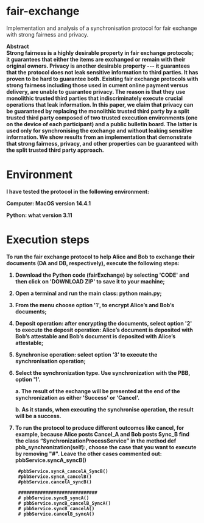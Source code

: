 # fair-exchange
Implementation and analysis of a synchronisation protocol for fair exchange with strong fairness and privacy.

<b>Abstract<br>
  Strong fairness is a highly desirable property in fair exchange protocols; it guarantees that either the items are exchanged or remain with their original owners. Privacy is another desirable property --- it guarantees that the protocol does not leak sensitive information to third parties. It has proven to be hard to guarantee both. Existing fair exchange protocols with strong fairness including those used in current online payment versus delivery, are unable to guarantee privacy. The reason is that they use monolithic trusted third parties that indiscriminately execute crucial operations that leak information. In this paper, we claim that privacy can be guaranteed by replacing the monolithic trusted third party by a split trusted third party composed of two trusted execution environments (one on the device of each participant) and a public bulletin board. The latter is used only for synchronising the exchange and without leaking sensitive information. We show results from an implementation that demonstrate that strong fairness, privacy, and other properties can be guaranteed with the split trusted third party approach.

<h1>Environment</h1>

I have tested the protocol in the following environment:

Computer:   MacOS version 14.4.1

Python:  what version 3.11

<h1>Execution steps</h1>

To run the fair exchange protocol to help Alice and Bob to exchange their documents (DA and DB, respectively), execute the following steps:

1. Download the Python code (fairExchange) by selecting 'CODE' and then click on 'DOWNLOAD ZIP' to save it to your machine;
2. Open a terminal and run the main class:  python main.py;
3. From the menu choose option '1', to encrypt Alice’s and Bob’s documents;
4. Deposit operation: after encrypting the documents, select option '2' to execute the deposit operation: Alice’s document is deposited with Bob’s attestable and Bob’s document is deposited with Alice’s attestable;
5. Synchronise operation: select option ‘3’ to execute the synchronisation operation;
6. Select the synchronization type. Use synchronization with the PBB, option '1'.<br>
    <p>a. The result of the exchange will be presented at the end of the synchronization as either 'Success' or 'Cancel'.
    <p>b. As it stands, when executing the synchronise operation, the result will be a success.
7. To run the protocol to produce different outcomes like cancel, for example, because Alice posts Cancel_A and Bob posts Sync_B find the class “SynchronizationProcessService” in the method def pbb_synchronization(self):, choose the case that you want to execute by removing "#". Leave the other cases commented out:
         pbbService.syncA_syncB()
   
        #pbbService.syncA_cancelA_SyncB()
        #pbbService.syncA_cancelB()
        #pbbService.cancelA_syncB()

        #############################
        # pbbService.syncB_syncA()
        # pbbService.syncB_cancelB_SyncA()
        # pbbService.syncB_cancelA()
        # pbbService.cancelB_syncA()

